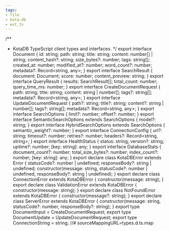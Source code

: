 ```yaml
---
tags:
- file
- kota-db
- ext_ts
---
```

/**
 * KotaDB TypeScript client types and interfaces.
 */
export interface Document {
    id: string;
    path: string;
    title: string;
    content: number[] | string;
    content_hash?: string;
    size_bytes?: number;
    tags: string[];
    created_at: number;
    modified_at?: number;
    word_count?: number;
    metadata?: Record<string, any>;
}
export interface SearchResult {
    document: Document;
    score: number;
    content_preview: string;
}
export interface QueryResult {
    results: SearchResult[];
    total_count: number;
    query_time_ms: number;
}
export interface CreateDocumentRequest {
    path: string;
    title: string;
    content: string | number[];
    tags?: string[];
    metadata?: Record<string, any>;
}
export interface UpdateDocumentRequest {
    path?: string;
    title?: string;
    content?: string | number[];
    tags?: string[];
    metadata?: Record<string, any>;
}
export interface SearchOptions {
    limit?: number;
    offset?: number;
}
export interface SemanticSearchOptions extends SearchOptions {
    model?: string;
}
export interface HybridSearchOptions extends SearchOptions {
    semantic_weight?: number;
}
export interface ConnectionConfig {
    url?: string;
    timeout?: number;
    retries?: number;
    headers?: Record<string, string>;
}
export interface HealthStatus {
    status: string;
    version?: string;
    uptime?: number;
    [key: string]: any;
}
export interface DatabaseStats {
    document_count?: number;
    total_size_bytes?: number;
    index_count?: number;
    [key: string]: any;
}
export declare class KotaDBError extends Error {
    statusCode?: number | undefined;
    responseBody?: string | undefined;
    constructor(message: string, statusCode?: number | undefined, responseBody?: string | undefined);
}
export declare class ConnectionError extends KotaDBError {
    constructor(message: string);
}
export declare class ValidationError extends KotaDBError {
    constructor(message: string);
}
export declare class NotFoundError extends KotaDBError {
    constructor(message?: string);
}
export declare class ServerError extends KotaDBError {
    constructor(message: string, statusCode?: number, responseBody?: string);
}
export type DocumentInput = CreateDocumentRequest;
export type DocumentUpdate = UpdateDocumentRequest;
export type ConnectionString = string;
//# sourceMappingURL=types.d.ts.map